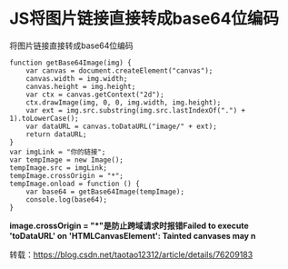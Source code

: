 # JS将图片链接直接转成base64位编码

将图片链接直接转成base64位编码

```
function getBase64Image(img) {
    var canvas = document.createElement("canvas");
    canvas.width = img.width;
    canvas.height = img.height;
    var ctx = canvas.getContext("2d");
    ctx.drawImage(img, 0, 0, img.width, img.height);
    var ext = img.src.substring(img.src.lastIndexOf(".") + 1).toLowerCase();
    var dataURL = canvas.toDataURL("image/" + ext);
    return dataURL;
}
var imgLink = "你的链接";
var tempImage = new Image();
tempImage.src = imgLink;
tempImage.crossOrigin = "*";
tempImage.onload = function () {
    var base64 = getBase64Image(tempImage);
    console.log(base64);
}
```

**image.crossOrigin = "*"**是防止跨域请求时报错**Failed to execute 'toDataURL' on 'HTMLCanvasElement': Tainted canvases may n**

转载：https://blog.csdn.net/taotao12312/article/details/76209183

